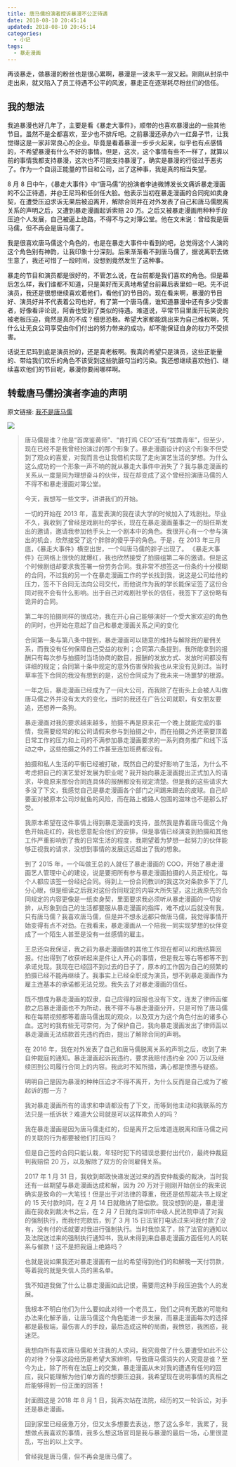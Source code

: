 ```yaml
---
title: 唐马儒扮演者控诉暴漫不公正待遇
date: 2018-08-10 20:45:14
updated: 2018-08-10 20:45:14
categories:
  - 小记
tags:
  - 暴走漫画
---
```


再谈暴走，做暴漫的粉丝也是很心累啊，暴漫是一波未平一波又起。刚刚从封杀中走出来，就又陷入了员工待遇不公平的风波，暴走正在逐渐耗尽粉丝们的信任。

<!--more-->

## 我的想法

我追暴漫也好几年了，主要是看《暴走大事件》，顺带的也喜欢暴漫出的一些其他节目。虽然不是全都喜欢，至少也不排斥吧。之前暴漫还承办六一红鼻子节，让我觉得这是一家非常良心的企业。毕竟是看着暴漫一步步火起来，似乎也有点感情的，不希望暴漫有什么不好的事情。但是，这次，这个事情有些不一样了，就算以前的事情我都支持暴漫，这次也不可能支持暴漫了，确实是暴漫的行径过于恶劣了。作为一个自诩正能量的节目和公司，出了这种事，我是真的相当失望。

8 月 8 日中午，《暴走大事件》中“唐马儒”的扮演者李迪微博发长文痛诉暴走漫画的不公正待遇，并@王尼玛和任剑任大脸。他表示当初在暴走漫画的合同宛如卖身契，在遭受压迫求诉无果后被迫离开，解除合同并在对外发表了自己和唐马儒脱离关系的声明之后，又遭到暴走漫画起诉索赔 20 万。之后又被暴走漫画用种种手段压迫个人发展，自己被逼上绝路，不得不与之对簿公堂。他在文末说：曾经我是唐马儒，但不再会是唐马儒了。

我是很喜欢唐马儒这个角色的，也是在暴走大事件中看到的吧，总觉得这个人演的这个角色别有神韵，让我印象十分深刻。后来渐渐看不到唐马儒了，据说离职去做生意了，我还可惜了一段时间，没想到竟然发生了这种事。

暴走的节目和演员都是很好的，不管怎么说，在台前都是我们喜欢的角色。但是幕后怎么样，我们谁都不知道，只是美好而天真地希望台前幕后表里如一吧。先不说演员，我还是很想继续喜欢着他们，看他们的节目的。现在看来啊，暴漫的节目好、演员好并不代表着公司也好，有了第一个唐马儒，谁知道暴漫中还有多少受害者，好像看评论说，阿香也受到了类似的待遇。难道说，平常节目里面开玩笑说的被老板压迫，竟然是真的不成？细思恐极。希望大家都能跳出来为自己维权啊，凭什么让无良公司享受由你们付出的努力带来的成功，却不能保证自身的权力不受损害。

话说王尼玛到底是演员扮的，还是真老板啊。我真的希望只是演员，这些正能量的、带给我们欢乐的角色不该受到这些肮脏勾当的污染。我还想继续喜欢他们、继续喜欢他们的节目呢，暴漫你要闹哪样啊。

## 转载唐马儒扮演者李迪的声明

原文链接: [我不是唐马儒](https://weibo.com/ttarticle/p/show?id=2309404270717712632487#_rnd1533906636126)

![](https://img.iszy.xyz/20190318220353.png)

> 唐马儒是谁？他是“首席鉴黄师”、“肯打鸡 CEO”还有“拔粪青年”，但至少，现在已经不是我曾经扮演过的那个形象了。暴走漫画设计的这个形象不但受到了观众的喜爱，对我而言也让我借机实现了走向演艺生活的梦想。为什么这么成功的一个形象一声不响的就从暴走大事件中消失了？我与暴走漫画的关系从一度是同为理想奋斗的伙伴，现在却变成了这个曾经扮演唐马儒的人不得不和暴走漫画对簿公堂。
>
> 今天，我想写一些文字，讲讲我们的开始。
>
> 一切的开始在 2013 年，喜爱表演的我在读大学的时候加入了戏剧社。毕业不久，我收到了曾经是戏剧社的学长，现在在暴走漫画董事之一的胡任斯发出的邀请，邀请我参加他手头上一个剧本中的角色。我很开心有一个参与演出的机会，欣然接受了这个胖胖的傻乎乎的角色。于是，在 2013 年三月底，《暴走大事件》横空出世，一个叫唐马儒的胖子出现了。
> 《暴走大事件》在网络上很快的就爆红，我也欣然接受了拍摄组第二年的邀请。但是这个时候剧组却要求我签署一份劳务合同。我非常不想签这一份条约十分模糊的合同，不过我的另一个在暴走漫画工作的学长找到我，说这是公司给他的压力，签不下合同无法向公司交代，而他说作为我的学长能保证签了这份合同对我不会有什么影响。出于自己对戏剧社学长的信任，我签下了这份略有诡异的合同。
>
> 第二年的拍摄同样的很成功，我在开心自己能够演好一个受大家欢迎的角色的同时，也开始在意起了自己和暴走漫画关系之间的变化
>
> 合同第一条与第八条中提到，暴走漫画可以随意的维持与解除我的雇佣关系，而我没有任何保障自己受益的权利；合同第六条提到，我所能拿到的报酬只有每次参与拍摄时当场协商的数目，报酬的发放方式、发放时间都没有详细的规定；合同第十条中规定的意外伤害保险我也从来没有见到过。当时草率签下合同的我没有想到的是，这份合同成为了我未来一场噩梦的根源。
>
> 一年之后，暴走漫画已经成为了一间大公司，而我除了在街头上会被人叫做唐马儒之外并没有太大的变化，当时的我还在广告公司就职，有女朋友要追，还想养一条狗。
>
> 暴走漫画对我的要求越来越多，拍摄不再是原来花一个晚上就能完成的事情，我需要经常的和公司请假来参与到拍摄之中，而在拍摄之外还需要顶着日常工作的压力和上司的不满参加暴走漫画要求的一系列商务推广和线下活动之中，这些拍摄之外的工作甚至连加班费都没有。
>
> 拍摄和私人生活的平衡已经被打破，既然自己的爱好影响了生活，为什么不考虑把自己的演艺爱好发展为职业呢？我开始向暴走漫画提出正式加入的请求，毕竟原来那份合同连具体的报酬都没有规定清楚。但是我的这些请求大多没了下文，我感觉自己是暴走漫画各个部门之间踢来踢去的皮球。自己却要面对被原本公司炒鱿鱼的风险，而在路上被路人包围的滋味也不是那么好受。
>
> 我原本希望在这件事情上得到暴走漫画的支持，虽然我是靠着唐马儒这个角色开始走红的，我也愿意配合他们的安排，但是事情已经演变到拍摄和其他工作严重影响到了我的日常生活的程度，我期望着为梦想一起努力的伙伴能够正视我的请求，没想到事情的发展远远超出了我的想象。
>
> 到了 2015 年，一个叫做王总的人就任了暴走漫画的 COO，开始了暴走漫画艺人管理中心的建设，说是要把所有参与暴走漫画拍摄的人员正规化，每个人都应该签一份经纪合同。得到上一份合同教训的我这次对条款多下了几分心眼，但是细读之后我对这份合同规定的内容大所失望，这比我原先的合同规定的内容更像是一纸卖身契，里面要求我必须听从暴走漫画的一切安排，从形象到自己的生活都要服从暴走漫画的指挥，难不成以后就没有我，只有唐马儒？我喜欢唐马儒，但是并不想永远都只做唐马儒，我觉得事情开始变得有点不对劲。在我看来，暴走漫画从一个陪我一同实现梦想的伙伴变成了一个陌生人甚至是没有一丝感情的雇主。
>
> 王总还向我保证，我之前为暴走漫画做的其他工作现在都可以和我结算回报。付出得到了收获听起来是件让人开心的事情，但是我左等右等都等不到承诺兑现。我现在已经回不到过去的日子了，原本的工作因为自己的频繁的拍摄已经不能再继续了。我事实上已经全职成为演员，想不到暴走漫画作为雇主连基本的承诺都无法兑现。我失去了对暴走漫画的信任。
>
> 既不想成为暴走漫画的奴隶，自己应得的回报也没有下文，连发了律师函催款之后暴走漫画也不为所动，我不得不与暴走漫画分开，只是可怜了唐马儒和在每期视频都等着唐马儒出现的观众，以及双方为这个角色付出的诸多心血。这时的我有些无可奈何，为了保护自己，我向暴走漫画发出了律师函以暴走漫画无法结款首先违约而由，提出了解除合同的声明。
>
> 在 2016 年，我在对外发表了自己和唐马儒脱离关系的声明之后，收到了来自仲裁庭的通知。暴走漫画起诉我违约，要求我赔付违约金 200 万以及继续回到公司履行合同上的内容。我此时不知所措，满心都是愤懑与疑惑。
>
> 明明自己是因为暴漫的种种压迫才不得不离开，为什么反而是自己成为了被起诉的那一方？
>
> 我对暴走漫画所有的请求和申请都没有了下文，而等到他主动和我联系的方法只是一纸诉状？难道大公司就是可以这样欺负人的吗？
>
> 我在暴走漫画是因为唐马儒走红的，但是离开之后难道连脱离和唐马儒之间的关联的行为都要被他们打压吗？
>
> 但是自己签的合同只能认栽，年轻时犯下的错误总要付出代价，最终仲裁庭判我赔偿 20 万，以及解除了双方的合同雇佣关系。
>
> 2017 年 1 月 31 日，我收到邮政快递发送过来的西安仲裁委的裁决，当时我还有一丝期望与暴走漫画达成和解，因为 20 万对于刚刚开始创业的我来说确实是致命的一大笔钱！但是出于对法律的尊重，我还是依照裁决书上规定的 15 天付款时间，在 2 月 14 日就缴纳了赔偿款。我没想到的是，暴走漫画在我收到裁决书之后，在 2 月 7 日就向深圳市中级人民法院申请了对我的强制执行，而我付完款后，到了 3 月 15 日法官打电话过来问我付款了没有，没有付的话就要对我进行强制执行。当时我惊呆了，除了法官的通知以及法院送过来的强制执行通知书，我从未得到来自暴走漫画方面任何人的联系与催款！这不是把我逼上绝路吗？
>
> 也就是说如果我还对暴走漫画有一丝的希望得到他们的和解晚一天付罚款，等着我的就是失信人员的黑名单。
>
> 我不知道我做了什么让暴走漫画如此记恨，需要用这种手段压迫我个人的发展。
>
> 我根本不明白他们为什么要如此对待一个老员工，我们之间有无数的可能和办法来化解矛盾，让唐马儒这个角色能进一步发展，而暴走漫画每次的选择都是最极端，最伤害人的手段，最后造成这种的局面，我愤怒，我困惑，我迷茫。
>
> 我想向所有喜欢唐马儒和关注我的人求问，我究竟做了什么要遭受如此不公的对待？分享这段经历是希望大家辨明，导致唐马儒消失的人究竟是谁？至今为止，除了所有在法庭上的交集，暴走漫画从未对我的遭遇有任何的回应，我只能理解为他们单方面的想要压迫我，我希望现在说明事情的真相之后能够得到一份正面的回答！
>
> 封面图这是 2018 年 8 月 1 日，我再次站在法院，经历的又一轮诉讼，对手还是暴走漫画。
>
> 回到家里已经疲惫万分，但又太多想要去表达，憋了这么多年，我累了，我想做点我喜欢的事情，我多么想这场官司是我与暴漫的最后一场，心里很混乱，写出的以上文字。
>
> 曾经我是唐马儒，但不再会是唐马儒了。​​​​

